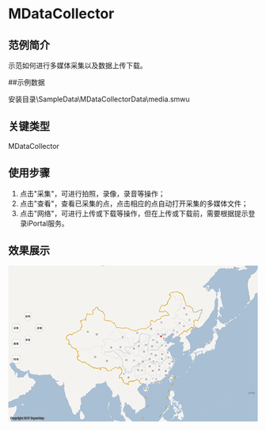 # MDataCollector

## 范例简介
示范如何进行多媒体采集以及数据上传下载。

##示例数据

安装目录\SampleData\MDataCollectorData\media.smwu

## 关键类型
MDataCollector
	

## 使用步骤

1. 点击"采集"，可进行拍照，录像，录音等操作；
2. 点击"查看"，查看已采集的点，点击相应的点自动打开采集的多媒体文件；
3. 点击"网络"，可进行上传或下载等操作，但在上传或下载前，需要根据提示登录iPortal服务。
## 效果展示

![image](MDataCollector.png)
